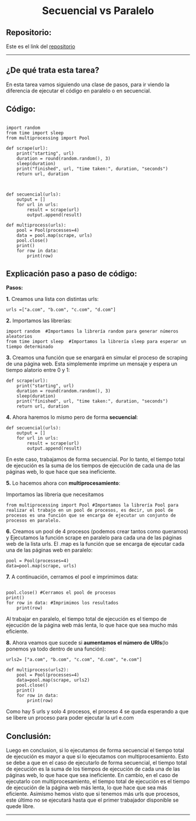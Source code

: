 <h1 align="center">Secuencial vs Paralelo</h1>

<h2>Repositorio:</h2>

Este es el link del [repositorio](https://github.com/albabernal03/Tarea-en-paralelo)

***
<h2>¿De qué trata esta tarea?</h2>
En esta tarea vamos siguiendo una clase de pasos, para ir viendo la diferencia de ejecutar el código en paralelo o en secuencial.

<h2>Código:</h2>

```

import random  
from time import sleep  
from multiprocessing import Pool

def scrape(url):
    print("starting", url)
    duration = round(random.random(), 3) 
    sleep(duration)
    print("finished", url, "time taken:", duration, "seconds")
    return url, duration



def secuencial(urls):
    output = []
    for url in urls:
        result = scrape(url)
        output.append(result)

def multiprocess(urls):
    pool = Pool(processes=4) 
    data = pool.map(scrape, urls)
    pool.close() 
    print()
    for row in data: 
        print(row)

```

<h2>Explicación paso a paso de código:</h2>

**Pasos:**

**1.** Creamos una lista con distintas urls:

```
urls =["a.com", "b.com", "c.com", "d.com"]
```
**2.** Importamos las librerías:

```
import random  #Importamos la librería random para generar números aleatorios
from time import sleep  #Importamos la librería sleep para esperar un tiempo determinado
```

**3.** Creamos una función que se enargará en simular el proceso de scraping de una página web. Esta simplemente imprime un mensaje y espera un tiempo alatorio entre 0 y 1:

```
def scrape(url):
    print("starting", url)
    duration = round(random.random(), 3) 
    sleep(duration)
    print("finished", url, "time taken:", duration, "seconds")
    return url, duration

```

**4.** Ahora haremos lo mismo pero de forma **secuencial**:

```
def secuencial(urls):
    output = []
    for url in urls:
        result = scrape(url)
        output.append(result)

```
En este caso, trabajamos de forma secuencial. Por lo tanto, el tiempo total de ejecución es la suma de los tiempos de ejecución de cada una de las páginas web, lo que hace que sea ineficiente.

**5.** Lo hacemos ahora con **multiprocesamiento**:

Importamos las libreria que necesitamos

```
from multiprocessing import Pool #Importamos la librería Pool para realizar el trabajo en un pool de procesos, es decir, un pool de procesos es una función que se encarga de ejecutar un conjunto de procesos en paralelo.

```

**6.** Creamos un pool de 4 procesos (podemos crear tantos como queramos) y Ejecutamos la función scrape en paralelo para cada una de las páginas web de la lista urls. El .map es la función que se encarga de ejecutar cada una de las páginas web en paralelo:

```
pool = Pool(processes=4)
data=pool.map(scrape, urls)

```

**7.** A continuación, cerramos el pool e imprimimos data:

```

pool.close() #Cerramos el pool de procesos
print()
for row in data: #Imprimimos los resultados
    print(row)

```

Al trabajar en paralelo, el tiempo total de ejecución es el tiempo de ejecución de la página web más lenta, lo que hace que sea mucho más eficiente.


**8.** Ahora veamos que sucede si **aumentamos el número de URls**(lo ponemos ya todo dentro de una función):

```
urls2= ["a.com", "b.com", "c.com", "d.com", "e.com"]

def multiprocess(urls2):
    pool = Pool(processes=4) 
    data=pool.map(scrape, urls2) 
    pool.close() 
    print()
    for row in data: 
        print(row)

```
Como hay 5 urls y solo 4 procesos, el proceso 4 se queda esperando a que se libere un proceso para poder ejecutar la url e.com


<h2>Conclusión:</h2>

Luego en conclusion, si lo ejecutamos de forma secuencial el tiempo total de ejecución es mayor a que si lo ejecutamos con multiprocesamiento. Esto se debe a que en el caso de ejecutarlo de forma secuencial, el tiempo total de ejecución es la suma de los tiempos de ejecución de cada una de las páginas web, lo que hace que sea ineficiente. En cambio, en el caso de ejecutarlo con multiprocesamiento, el tiempo total de ejecución es el tiempo de ejecución de la página web más lenta, lo que hace que sea más eficiente. Asimismo hemos visto que si tenemos más urls que procesos, este último no se ejecutará hasta que el primer trabajador disponible se quede libre.





***
